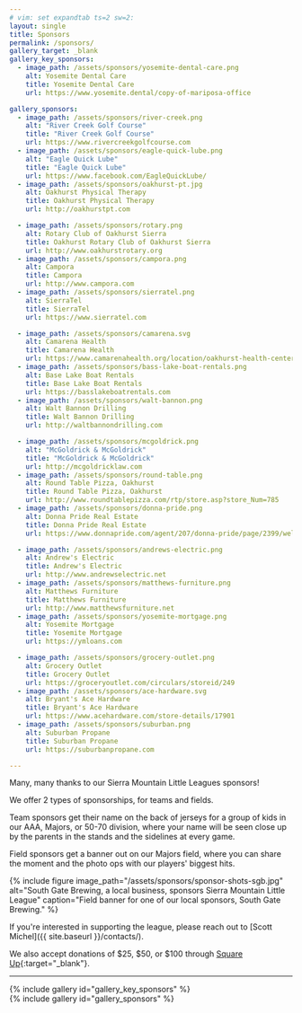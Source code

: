 ```yaml
---
# vim: set expandtab ts=2 sw=2:
layout: single
title: Sponsors
permalink: /sponsors/
gallery_target: _blank
gallery_key_sponsors:
  - image_path: /assets/sponsors/yosemite-dental-care.png
    alt: Yosemite Dental Care
    title: Yosemite Dental Care
    url: https://www.yosemite.dental/copy-of-mariposa-office

gallery_sponsors:
  - image_path: /assets/sponsors/river-creek.png
    alt: "River Creek Golf Course"
    title: "River Creek Golf Course"
    url: https://www.rivercreekgolfcourse.com
  - image_path: /assets/sponsors/eagle-quick-lube.png
    alt: "Eagle Quick Lube"
    title: "Eagle Quick Lube"
    url: https://www.facebook.com/EagleQuickLube/
  - image_path: /assets/sponsors/oakhurst-pt.jpg
    alt: Oakhurst Physical Therapy
    title: Oakhurst Physical Therapy
    url: http://oakhurstpt.com

  - image_path: /assets/sponsors/rotary.png
    alt: Rotary Club of Oakhurst Sierra
    title: Oakhurst Rotary Club of Oakhurst Sierra
    url: http://www.oakhurstrotary.org
  - image_path: /assets/sponsors/campora.png
    alt: Campora
    title: Campora
    url: http://www.campora.com
  - image_path: /assets/sponsors/sierratel.png
    alt: SierraTel
    title: SierraTel
    url: https://www.sierratel.com

  - image_path: /assets/sponsors/camarena.svg
    alt: Camarena Health
    title: Camarena Health
    url: https://www.camarenahealth.org/location/oakhurst-health-center/
  - image_path: /assets/sponsors/bass-lake-boat-rentals.png
    alt: Base Lake Boat Rentals
    title: Base Lake Boat Rentals
    url: https://basslakeboatrentals.com
  - image_path: /assets/sponsors/walt-bannon.png
    alt: Walt Bannon Drilling
    title: Walt Bannon Drilling
    url: http://waltbannondrilling.com

  - image_path: /assets/sponsors/mcgoldrick.png
    alt: "McGoldrick & McGoldrick"
    title: "McGoldrick & McGoldrick"
    url: http://mcgoldricklaw.com
  - image_path: /assets/sponsors/round-table.png
    alt: Round Table Pizza, Oakhurst
    title: Round Table Pizza, Oakhurst
    url: http://www.roundtablepizza.com/rtp/store.asp?store_Num=785
  - image_path: /assets/sponsors/donna-pride.png
    alt: Donna Pride Real Estate
    title: Donna Pride Real Estate
    url: https://www.donnapride.com/agent/207/donna-pride/page/2399/welcome

  - image_path: /assets/sponsors/andrews-electric.png
    alt: Andrew's Electric
    title: Andrew's Electric
    url: http://www.andrewselectric.net
  - image_path: /assets/sponsors/matthews-furniture.png
    alt: Matthews Furniture
    title: Matthews Furniture
    url: http://www.matthewsfurniture.net
  - image_path: /assets/sponsors/yosemite-mortgage.png
    alt: Yosemite Mortgage
    title: Yosemite Mortgage
    url: https://ymloans.com

  - image_path: /assets/sponsors/grocery-outlet.png
    alt: Grocery Outlet
    title: Grocery Outlet
    url: https://groceryoutlet.com/circulars/storeid/249
  - image_path: /assets/sponsors/ace-hardware.svg
    alt: Bryant's Ace Hardware
    title: Bryant's Ace Hardware
    url: https://www.acehardware.com/store-details/17901
  - image_path: /assets/sponsors/suburban.png
    alt: Suburban Propane
    title: Suburban Propane
    url: https://suburbanpropane.com

---
```


Many, many thanks to our Sierra Mountain Little Leagues sponsors!

We offer 2 types of sponsorships, for teams and fields.

Team sponsors get their name on the back of jerseys for a group
of kids in our AAA, Majors, or 50-70 division, where your name
will be seen close up by the parents in the stands and the sidelines
at every game.

Field sponsors get a banner out on our Majors field, where you can
share the moment and the photo ops with our players' biggest hits.

{% include figure image_path="/assets/sponsors/sponsor-shots-sgb.jpg"
   alt="South Gate Brewing, a local business, sponsors Sierra Mountain Little League"
   caption="Field banner for one of our local sponsors, South Gate Brewing."
%}

If you're interested in supporting the league, please reach out to
[Scott Michel]({{ site.baseurl }}/contacts/).

We also accept donations of $25, $50, or $100 through [Square
Up](https://squareup.com/store/sierra-mountain-little-league){:target="_blank"}.

----

<div class="gallery full">
{% include gallery id="gallery_key_sponsors" %}
</div>

<div class="gallery full">
{% include gallery id="gallery_sponsors" %}
</div>
